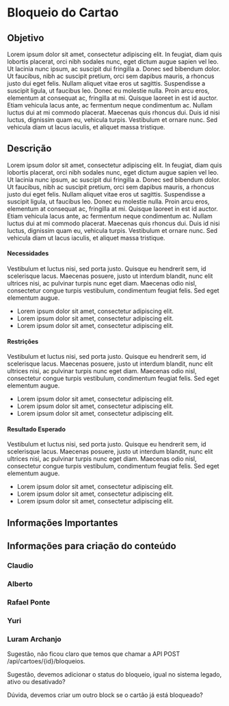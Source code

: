 # Bloqueio do Cartao

## Objetivo

Lorem ipsum dolor sit amet, consectetur adipiscing elit. In feugiat, diam quis lobortis placerat, orci nibh sodales nunc, eget dictum augue sapien vel leo. Ut lacinia nunc ipsum, ac suscipit dui fringilla a. Donec sed bibendum dolor. Ut faucibus, nibh ac suscipit pretium, orci sem dapibus mauris, a rhoncus justo dui eget felis. Nullam aliquet vitae eros ut sagittis. Suspendisse a suscipit ligula, ut faucibus leo. Donec eu molestie nulla. Proin arcu eros, elementum at consequat ac, fringilla at mi. Quisque laoreet in est id auctor. Etiam vehicula lacus ante, ac fermentum neque condimentum ac. Nullam luctus dui at mi commodo placerat. Maecenas quis rhoncus dui. Duis id nisi luctus, dignissim quam eu, vehicula turpis. Vestibulum et ornare nunc. Sed vehicula diam ut lacus iaculis, et aliquet massa tristique.

## Descrição

Lorem ipsum dolor sit amet, consectetur adipiscing elit. In feugiat, diam quis lobortis placerat, orci nibh sodales nunc, eget dictum augue sapien vel leo. Ut lacinia nunc ipsum, ac suscipit dui fringilla a. Donec sed bibendum dolor. Ut faucibus, nibh ac suscipit pretium, orci sem dapibus mauris, a rhoncus justo dui eget felis. Nullam aliquet vitae eros ut sagittis. Suspendisse a suscipit ligula, ut faucibus leo. Donec eu molestie nulla. Proin arcu eros, elementum at consequat ac, fringilla at mi. Quisque laoreet in est id auctor. Etiam vehicula lacus ante, ac fermentum neque condimentum ac. Nullam luctus dui at mi commodo placerat. Maecenas quis rhoncus dui. Duis id nisi luctus, dignissim quam eu, vehicula turpis. Vestibulum et ornare nunc. Sed vehicula diam ut lacus iaculis, et aliquet massa tristique.

#### Necessidades

Vestibulum et luctus nisi, sed porta justo. Quisque eu hendrerit sem, id scelerisque lacus. Maecenas posuere, justo ut interdum blandit, nunc elit ultrices nisi, ac pulvinar turpis nunc eget diam. Maecenas odio nisl, consectetur congue turpis vestibulum, condimentum feugiat felis. Sed eget elementum augue. 

- Lorem ipsum dolor sit amet, consectetur adipiscing elit.
- Lorem ipsum dolor sit amet, consectetur adipiscing elit.
- Lorem ipsum dolor sit amet, consectetur adipiscing elit.

#### Restrições

Vestibulum et luctus nisi, sed porta justo. Quisque eu hendrerit sem, id scelerisque lacus. Maecenas posuere, justo ut interdum blandit, nunc elit ultrices nisi, ac pulvinar turpis nunc eget diam. Maecenas odio nisl, consectetur congue turpis vestibulum, condimentum feugiat felis. Sed eget elementum augue. 

- Lorem ipsum dolor sit amet, consectetur adipiscing elit.
- Lorem ipsum dolor sit amet, consectetur adipiscing elit.
- Lorem ipsum dolor sit amet, consectetur adipiscing elit.

#### Resultado Esperado

Vestibulum et luctus nisi, sed porta justo. Quisque eu hendrerit sem, id scelerisque lacus. Maecenas posuere, justo ut interdum blandit, nunc elit ultrices nisi, ac pulvinar turpis nunc eget diam. Maecenas odio nisl, consectetur congue turpis vestibulum, condimentum feugiat felis. Sed eget elementum augue. 

- Lorem ipsum dolor sit amet, consectetur adipiscing elit.
- Lorem ipsum dolor sit amet, consectetur adipiscing elit.
- Lorem ipsum dolor sit amet, consectetur adipiscing elit.

## Informações Importantes

## Informações para criação do conteúdo

### Claudio

### Alberto

### Rafael Ponte

### Yuri

### Luram Archanjo

Sugestão, não ficou claro que temos que chamar a API POST /api/cartoes/{id}/bloqueios.

Sugestão, devemos adicionar o status do bloqueio, igual no sistema legado, ativo ou desativado?

Dúvida, devemos criar um outro block se o cartão já está bloqueado?